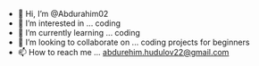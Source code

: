 - 👋 Hi, I’m @Abdurahim02
- 👀 I’m interested in ... coding
- 🌱 I’m currently learning ... coding 
- 💞️ I’m looking to collaborate on ... coding projects for beginners
- 📫 How to reach me ... abdurehim.hudulov22@gmail.com

<!---
Abdurahim02/Abdurahim02 is a ✨ special ✨ repository because its `README.md` (this file) appears on your GitHub profile.
You can click the Preview link to take a look at your changes.
--->
